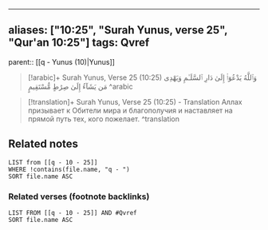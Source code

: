 
---
aliases: ["10:25", "Surah Yunus, verse 25", "Qur'an 10:25"]
tags: Qvref
---

parent:: [[q - Yunus (10)|Yunus]]

> [!arabic]+ Surah Yunus, Verse 25 (10:25)
> <span class="quran-arabic">وَٱللَّهُ يَدْعُوٓا۟ إِلَىٰ دَارِ ٱلسَّلَـٰمِ وَيَهْدِى مَن يَشَآءُ إِلَىٰ صِرَٰطٍ مُّسْتَقِيمٍ</span>
^arabic

> [!translation]+ Surah Yunus, Verse 25 (10:25) - Translation
> Аллах призывает к Обители мира и благополучия и наставляет на прямой путь тех, кого пожелает.
^translation



## Related notes
```dataview
LIST from [[q - 10 - 25]]
WHERE !contains(file.name, "q - ")
SORT file.name ASC
```

### Related verses (footnote backlinks)
```dataview
LIST FROM [[q - 10 - 25]] AND #Qvref
SORT file.name ASC
```

